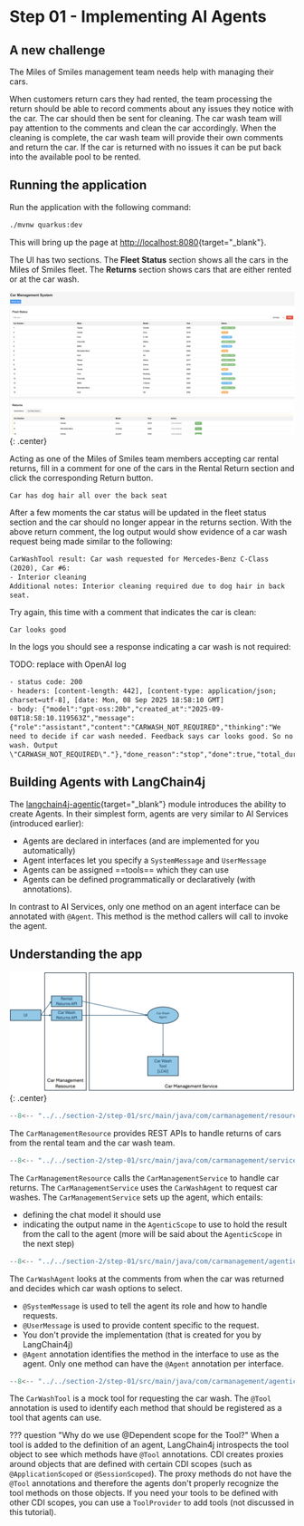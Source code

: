 # Step 01 - Implementing AI Agents

## A new challenge

The Miles of Smiles management team needs help with managing their cars. 

When customers return cars they had rented, the team processing the return should be able to record comments about any issues they notice with the car. The car should then be sent for cleaning. The car wash team will pay attention to the comments and clean the car accordingly. When the cleaning is complete, the car wash team will provide their own comments and return the car. If the car is returned with no issues it can be put back into the available pool to be rented.

## Running the application

Run the application with the following command:

```bash
./mvnw quarkus:dev
```

This will bring up the page at [http://localhost:8080](http://localhost:8080){target="_blank"}.

The UI has two sections. The **Fleet Status** section shows all the cars in the Miles of Smiles fleet. The **Returns** section shows cars that are either rented or at the car wash.

![Agentic App UI](../images/agentic-UI-1.png){: .center}

Acting as one of the Miles of Smiles team members accepting car rental returns, fill in a comment for one of the cars in the Rental Return section and click the corresponding Return button. 

```
Car has dog hair all over the back seat
```

After a few moments the car status will be updated in the fleet status section and the car should no longer appear in the returns section. With the above return comment, the log output would show evidence of a car wash request being made similar to the following:

```
CarWashTool result: Car wash requested for Mercedes-Benz C-Class (2020), Car #6:
- Interior cleaning
Additional notes: Interior cleaning required due to dog hair in back seat.
```

Try again, this time with a comment that indicates the car is clean:

```
Car looks good
```

In the logs you should see a response indicating a car wash is not required:

TODO: replace with OpenAI log
```
- status code: 200
- headers: [content-length: 442], [content-type: application/json; charset=utf-8], [date: Mon, 08 Sep 2025 18:58:10 GMT]
- body: {"model":"gpt-oss:20b","created_at":"2025-09-08T18:58:10.119563Z","message":{"role":"assistant","content":"CARWASH_NOT_REQUIRED","thinking":"We need to decide if car wash needed. Feedback says car looks good. So no wash. Output \"CARWASH_NOT_REQUIRED\"."},"done_reason":"stop","done":true,"total_duration":1307237250,"load_duration":132135042,"prompt_eval_count":284,"prompt_eval_duration":443868833,"eval_count":42,"eval_duration":729291917}
```

## Building Agents with LangChain4j

The [langchain4j-agentic](https://github.com/langchain4j/langchain4j/tree/main/langchain4j-agentic){target="_blank"} module introduces the ability to create Agents. In their simplest form, agents are very similar to AI Services (introduced earlier):

- Agents are declared in interfaces (and are implemented for you automatically)
- Agent interfaces let you specify a `SystemMessage` and `UserMessage`
- Agents can be assigned ==tools== which they can use
- Agents can be defined programmatically or declaratively (with annotations).

In contrast to AI Services, only one method on an agent interface can be annotated with `@Agent`. This method is the method callers will call to invoke the agent.

## Understanding the app

![App Blueprint](../images/agentic-app-1.png){: .center}


```java title="CarManagementResource.java"
--8<-- "../../section-2/step-01/src/main/java/com/carmanagement/resource/CarManagementResource.java:car-management"
```

The `CarManagementResource` provides REST APIs to handle returns of cars from the rental team and the car wash team.

```java title="CarManagementService.java"
--8<-- "../../section-2/step-01/src/main/java/com/carmanagement/service/CarManagementService.java:createCarWashAgent"
```

The `CarManagementResource` calls the `CarManagementService` to handle car returns. The `CarManagementService` uses the `CarWashAgent` to request car washes. The `CarManagementService` sets up the agent, which entails:

- defining the chat model it should use
- indicating the output name in the `AgenticScope` to use to hold the result from the call to the agent (more will be said about the `AgenticScope` in the next step)

```java title="CarWashAgent.java"
--8<-- "../../section-2/step-01/src/main/java/com/carmanagement/agentic/agents/CarWashAgent.java:carWashAgent"
```

The `CarWashAgent` looks at the comments from when the car was returned and decides which car wash options to select.

- `@SystemMessage` is used to tell the agent its role and how to handle requests.
- `@UserMessage` is used to provide content specific to the request.
- You don't provide the implementation (that is created for you by LangChain4j)
- `@Agent` annotation identifies the method in the interface to use as the agent. Only one method can have the `@Agent` annotation per interface.

```java title="CarWashTool.java"
--8<-- "../../section-2/step-01/src/main/java/com/carmanagement/agentic/tools/CarWashTool.java:CarWashTool"
```

The `CarWashTool` is a mock tool for requesting the car wash. The `@Tool` annotation is used to identify each method that should be registered as a tool that agents can use.

??? question "Why do we use @Dependent scope for the Tool?"
    When a tool is added to the definition of an agent, LangChain4j introspects the tool object to see which methods have `@Tool` annotations. CDI creates proxies around objects that are defined with certain CDI scopes (such as `@ApplicationScoped` or `@SessionScoped`). The proxy methods do not have the `@Tool` annotations and therefore the agents don't properly recognize the tool methods on those objects. If you need your tools to be defined with other CDI scopes, you can use a `ToolProvider` to add tools (not discussed in this tutorial).
